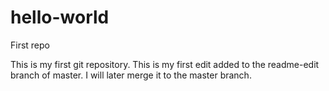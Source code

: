 # hello-world
First repo

This is my first git repository.
This is my first edit added to the readme-edit branch of master. I will later merge it to the master branch.

